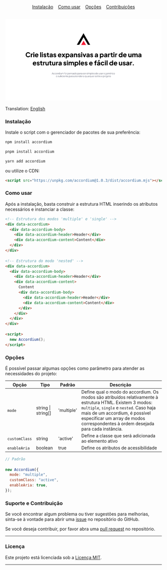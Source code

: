 <div align="center">
  <a href="#instalação">Instalação</a> 
  &nbsp;&nbsp;
  <a href="#como-usar">Como usar</a> 
  &nbsp;&nbsp;
  <a href="#opções">Opções</a>
  &nbsp;&nbsp;
  <a href="#suporte-e-contribuição">Contribuições</a>
</div>

<br>

![Accordium banner](/src/imgs/accordium-cover-pt-BR.png)

Translation: [English](./README.md)

### Instalação

Instale o script com o gerenciador de pacotes de sua preferência:

```javascript
npm install accordium
```

```javascript
pnpm install accordium
```

```javascript
yarn add accordium
```

ou utilize o CDN:

```html
<script src="https://unpkg.com/accordium@1.0.3/dist/accordium.mjs"></script>
```

### Como usar

Após a instalação, basta construir a estrutura HTML inserindo os atributos necessários e instanciar a classe:

```html
<!-- Estrutura dos modos 'multiple' e 'single' -->
<div data-accordium>
  <div data-accordium-body>
    <div data-accordium-header>Header</div>
    <div data-accordium-content>Content</div>
  </div>
</div>

<!-- Estrutura do modo 'nested' -->
<div data-accordium>
  <div data-accordium-body>
    <div data-accordium-header>Header</div>
    <div data-accordium-content>
      Content
      <div data-accordium-body>
        <div data-accordium-header>Header</div>
        <div data-accordium-content>Content</div>
      </div>
    </div>
  </div>
</div>

<script>
  new Accordium();
</script>
```

### Opções

É possível passar algumas opções como parâmetro para atender as necessidades do projeto:

| Opção         | Tipo               | Padrão     | Descrição                                                                                                                                                                                                                                                                 |
| ------------- | ------------------ | ---------- | ------------------------------------------------------------------------------------------------------------------------------------------------------------------------------------------------------------------------------------------------------------------------- |
| `mode`        | string \| string[] | 'multiple' | Define qual o modo do accordium. Os modos são atribuídos relativamente à estrutura HTML. Existem 3 modos: `multiple`, `single` e `nested`. Caso haja mais de um accordium, é possível especificar um array de modos correspondentes à ordem desejada para cada instância. |
| `customClass` | string             | 'active'   | Define a classe que será adicionada ao elemento ativo                                                                                                                                                                                                                     |
| `enableAria`  | boolean            | true       | Define os atributos de acessibilidade                                                                                                                                                                                                                                     |

```javascript
// Padrão

new Accordium({
  mode: "multiple",
  customClass: "active",
  enableAria: true,
});
```

### Suporte e Contribuição

Se você encontrar algum problema ou tiver sugestões para melhorias, sinta-se à vontade para abrir uma [issue](https://github.com/sonidolabs/dashe/issues) no repositório do GitHub.

Se você deseja contribuir, por favor abra uma [pull request](https://github.com/sonidolabs/dashe/pulls) no repositório.

---

### Licença

Este projeto está licenciada sob a [Licença MIT](https://opensource.org/licenses/MIT).

---
